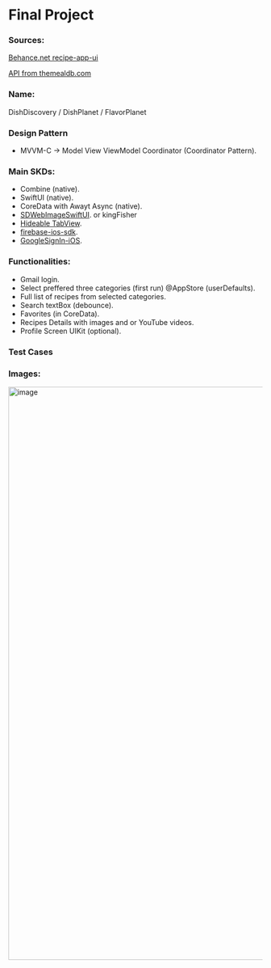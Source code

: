 # Final Project

### Sources:
[Behance.net recipe-app-ui](https://www.behance.net/gallery/176410731/recipe-app-ui?tracking_source=search_projects|recipe+app+design)

[API from themealdb.com](https://www.themealdb.com/api.php)

### Name:
DishDiscovery / DishPlanet / FlavorPlanet

### Design Pattern
- MVVM-C -> Model View ViewModel Coordinator (Coordinator Pattern).

### Main SKDs:
- Combine (native).
- SwiftUI (native).
- CoreData with Awayt Async (native).
- [SDWebImageSwiftUI](https://github.com/SDWebImage/SDWebImageSwiftUI). or kingFisher
- [Hideable TabView](https://gitlab.com/AliMertOzhayta/hidabletabview-swiftui.git).
- [firebase-ios-sdk](https://github.com/firebase/firebase-ios-sdk).
- [GoogleSignIn-iOS](https://github.com/google/GoogleSignIn-iOS).

### Functionalities:
- Gmail login.
- Select preffered three categories (first run) @AppStore (userDefaults).
- Full list of recipes from selected categories.
- Search textBox (debounce).
- Favorites (in CoreData).
- Recipes Details with images and or YouTube videos.
- Profile Screen UIKit (optional).

### Test Cases
### Images:
<img width="1134" alt="image" src="https://github.com/apaladines-techconsulting/Assignment_30/assets/138136886/55ab79ec-0e25-472c-8816-0783660c2963">
